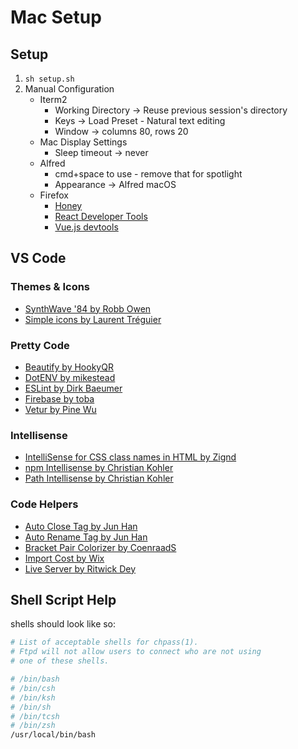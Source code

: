 # Mac Setup

## Setup
1. `sh setup.sh`
1. Manual Configuration
    * Iterm2
        * Working Directory -> Reuse previous session's directory
        * Keys -> Load Preset - Natural text editing
        * Window -> columns 80, rows 20
    * Mac Display Settings
        * Sleep timeout -> never
    * Alfred
        * cmd+space to use - remove that for spotlight
        * Appearance -> Alfred macOS
    * Firefox
        * [Honey](https://addons.mozilla.org/en-US/firefox/addon/honey/?src=search)
        * [React Developer Tools](https://addons.mozilla.org/en-US/firefox/addon/react-devtools/)
        * [Vue.js devtools](https://addons.mozilla.org/en-US/firefox/addon/vue-js-devtools/)

## VS Code

### Themes & Icons
* [SynthWave '84 by Robb Owen](https://marketplace.visualstudio.com/items?itemName=RobbOwen.synthwave-vscode)
* [Simple icons by Laurent Tréguier](https://marketplace.visualstudio.com/items?itemName=LaurentTreguier.vscode-simple-icons)

### Pretty Code
* [Beautify by HookyQR](https://marketplace.visualstudio.com/items?itemName=HookyQR.beautify)
* [DotENV by mikestead](https://marketplace.visualstudio.com/items?itemName=mikestead.dotenv)
* [ESLint by Dirk Baeumer](https://marketplace.visualstudio.com/items?itemName=dbaeumer.vscode-eslint)
* [Firebase by toba](https://marketplace.visualstudio.com/items?itemName=toba.vsfire)
* [Vetur by Pine Wu](https://marketplace.visualstudio.com/items?itemName=octref.vetur)

### Intellisense
* [IntelliSense for CSS class names in HTML by Zignd](https://marketplace.visualstudio.com/items?itemName=Zignd.html-css-class-completion)
* [npm Intellisense by Christian Kohler](https://marketplace.visualstudio.com/items?itemName=christian-kohler.npm-intellisense)
* [Path Intellisense by Christian Kohler](https://marketplace.visualstudio.com/items?itemName=christian-kohler.path-intellisense)

### Code Helpers
* [Auto Close Tag by Jun Han](https://marketplace.visualstudio.com/items?itemName=formulahendry.auto-close-tag)
* [Auto Rename Tag by Jun Han](https://marketplace.visualstudio.com/items?itemName=formulahendry.auto-rename-tag)
* [Bracket Pair Colorizer by CoenraadS](https://marketplace.visualstudio.com/items?itemName=CoenraadS.bracket-pair-colorizer)
* [Import Cost by Wix](https://marketplace.visualstudio.com/items?itemName=wix.vscode-import-cost)
* [Live Server by Ritwick Dey](https://marketplace.visualstudio.com/items?itemName=ritwickdey.LiveServer)

## Shell Script Help
shells should look like so:
```bash
# List of acceptable shells for chpass(1).
# Ftpd will not allow users to connect who are not using
# one of these shells.

# /bin/bash
# /bin/csh
# /bin/ksh
# /bin/sh
# /bin/tcsh
# /bin/zsh
/usr/local/bin/bash
```